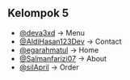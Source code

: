 
## Kelompok 5

- [@deva3xd](https://www.github.com/deva3xd) -> Menu
- [@AldiHasan123Dev](https://www.github.com/AldiHasan123Dev) -> Contact
- [@egarahmatul](https://www.github.com/egarahmatul) -> Home
- [@Salmanfarizi07](https://www.github.com/Salmanfarizi07) -> About
- [@silApril](https://www.github.com/silApril) -> Order
